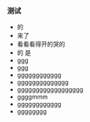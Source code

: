 ### 测试

* 的
* 来了
* 看看看得开的哭的
* 的 是
* ggg
* ggg
* gggggggggggg
* gggggggggggggg
* gggggggggggggggggg
* ggggmmm
* gggggggggggg
* gggggggg